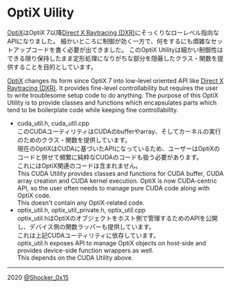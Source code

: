 # OptiX Uility

[OptiX](https://developer.nvidia.com/optix)はOptiX 7以降[Direct X Raytracing (DXR)](https://microsoft.github.io/DirectX-Specs/d3d/Raytracing.html)にそっくりなローレベル指向なAPIになりました。
細かいところに制御が効く一方で、何をするにも煩雑なセットアップコードを書く必要が出てきました。
このOptiX Utilityは細かい制御性はできる限り保持したまま定形処理になりがちな部分を隠蔽したクラス・関数を提供することを目的としています。

[OptiX](https://developer.nvidia.com/optix) changes its form since OptiX 7 into low-level oriented API like [Direct X Raytracing (DXR)](https://microsoft.github.io/DirectX-Specs/d3d/Raytracing.html).
It provides fine-level controllability but requires the user to write troublesome setup code to do anything.
The purpose of this OptiX Utility is to provide classes and functions which encapsulates parts which tend to be boilerplate code while keeping fine controllability.

- cuda_util.h, cuda_util.cpp \
  このCUDAユーティリティはCUDAのbufferやarray、そしてカーネルの実行のためのクラス・関数を提供しています。\
  現在のOptiXはCUDAに基づいたAPIになっているため、ユーザーはOptiXのコードと併せて頻繁に純粋なCUDAのコードも扱う必要があります。\
  これにはOptiX関連のコードは含まれません。\
  This CUDA Utility provides classes and functions for CUDA buffer, CUDA array creation and CUDA kernel execution.
  OptiX is now CUDA-centric API, so the user often needs to manage pure CUDA code along with OptiX code.\
  This doesn't contain any OptiX-related code.
- optix_util.h, optix_util_private.h, optix_util.cpp\
  optix_util.hはOptiXのオブジェクトをホスト側で管理するためのAPIを公開し、デバイス側の関数ラッパーも提供しています。\
  これは上記CUDAユーティリティに依存しています。\
  optix_util.h exposes API to manage OptiX objects on host-side and provides device-side function wrappers as well.\
  This depends on the CUDA Utility above.

----
2020 [@Shocker_0x15](https://twitter.com/Shocker_0x15)
